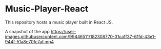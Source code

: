 # Music-Player-React

This repository hosts a music player built in React JS.

A snapshot of the app https://user-images.githubusercontent.com/99446511/182308770-31ca1f37-61fd-43e1-944f-51a8e70fc7af.mp4 
